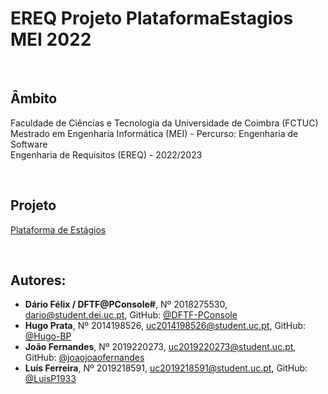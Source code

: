 # EREQ Projeto PlataformaEstagios MEI 2022

<br />

## Âmbito

Faculdade de Ciências e Tecnologia da Universidade de Coimbra (FCTUC) <br />
Mestrado em Engenharia Informática (MEI) - Percurso: Engenharia de Software <br />
Engenharia de Requisitos (EREQ) - 2022/2023 <br />

<br />

## Projeto

[Plataforma de Estágios](EREQ_2022.pdf)

<br />

## Autores:
* **Dário Félix / DFTF@PConsole#**, Nº 2018275530, [dario@student.dei.uc.pt](mailto:dario@student.dei.uc.pt), GitHub: [@DFTF-PConsole](https://github.com/DFTF-PConsole)
* **Hugo Prata**, Nº 2014198526, [uc2014198526@student.uc.pt](mailto:uc2014198526@student.uc.pt), GitHub: [@Hugo-BP](https://github.com/Hugo-BP)
* **João Fernandes**, Nº 2019220273, [uc2019220273@student.uc.pt](mailto:uc2019220273@student.uc.pt), GitHub: [@joaojoaofernandes](https://github.com/joaojoaofernandes)
* **Luís Ferreira**, Nº 2019218591, [uc2019218591@student.uc.pt](mailto:uc2019218591@student.uc.pt), GitHub: [@LuisP1933](https://github.com/LuisP1933)

